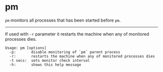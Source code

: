 # pm

`pm` monitors all processes that has been started before `pm`.

---

If used with `-r` parameter it restarts the machine when any of monitored processes dies.

```console
Usage: pm [options]
  -p:       disable monitoring of `pm` parent process
  -r:       restarts the machine when any of monitored processes dies
  -t secs:  sets monitor check interval
  -h:       shows this help message
```
